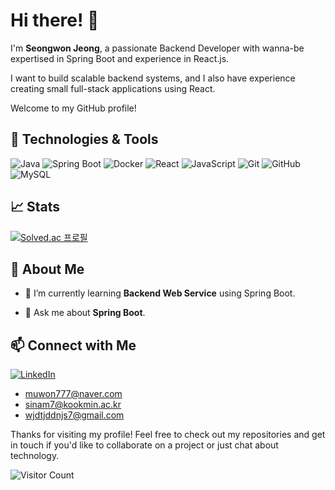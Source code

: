 # Hi there! 👋

I'm **Seongwon Jeong**, a passionate Backend Developer with wanna-be expertised in Spring Boot and experience in React.js. 

I want to build scalable backend systems, and I also have experience creating small full-stack applications using React.

Welcome to my GitHub profile!

## 🔧 Technologies & Tools

![Java](https://img.shields.io/badge/-Java-007396?style=flat&logo=java&logoColor=white)
![Spring Boot](https://img.shields.io/badge/-Spring%20Boot-6DB33F?style=flat&logo=spring-boot&logoColor=white)
![Docker](https://img.shields.io/badge/-Docker-2496ED?style=flat&logo=docker&logoColor=white)
![React](https://img.shields.io/badge/-React-61DAFB?style=flat&logo=react&logoColor=black)
![JavaScript](https://img.shields.io/badge/-JavaScript-F7DF1E?style=flat&logo=javascript&logoColor=black)
![Git](https://img.shields.io/badge/-Git-F05032?style=flat&logo=git&logoColor=white)
![GitHub](https://img.shields.io/badge/-GitHub-181717?style=flat&logo=github&logoColor=white)
![MySQL](https://img.shields.io/badge/-MySQL-4479A1?style=flat&logo=mysql&logoColor=white)

## 📈 Stats

<!-- ![Your GitHub stats](https://github-readme-stats.vercel.app/api?username=yourusername&show_icons=true&hide_border=true&theme=radical) -->
[![Solved.ac 프로필](http://mazassumnida.wtf/api/v2/generate_badge?boj=sinam7)](https://solved.ac/sinam7) 


## 🚀 About Me

<!-- - 🔭 I’m currently working on **microservices architecture** using Spring Boot. -->
- 🌱 I’m currently learning **Backend Web Service** using Spring Boot.
<!-- - 👯 I’m looking to collaborate on **open-source Spring Boot projects**. -->
- 💬 Ask me about **Spring Boot<!-- , Hibernate, REST APIs, and Docker-->**.

<!-- ## 📚 Latest Blog Posts -->

<!-- BLOG-POST-LIST:START -->
<!-- - [How to Create RESTful APIs with Spring Boot](https://yourblog.com/how-to-create-restful-apis-with-spring-boot) -->
<!-- - [Understanding Microservices Architecture](https://yourblog.com/understanding-microservices-architecture) -->
<!-- - [Integrating React with Spring Boot](https://yourblog.com/integrating-react-with-spring-boot) -->
<!-- BLOG-POST-LIST:END -->

## 📫 Connect with Me

[![LinkedIn](https://img.shields.io/badge/-LinkedIn-0077B5?style=flat&logo=linkedin&logoColor=white)](https://www.linkedin.com/in/seongwon-jeong-b0350830b/)
  - [muwon777@naver.com](mailto:muwon777@naver.com)
  - [sinam7@kookmin.ac.kr](mailto:sinam7@kookmin.ac.kr)
  - [wjdtjddnjs7@gmail.com](mailto:wjdtjddnjs7@gmail.com)

<!-- ## 💼 Professional Experience -->

<!-- ### Backend Developer at [Your Company](https://yourcompany.com) -->
<!-- *March 2020 - Present* -->

<!-- - Developed and maintained scalable backend services using Spring Boot. -->
<!-- - Implemented RESTful APIs for various microservices. -->
<!-- - Worked with Hibernate for efficient database interaction. -->
<!-- - Used Docker and Kubernetes for containerization and orchestration of applications. -->
<!-- - Collaborated with frontend developers to integrate REST APIs with React.js. -->

<!-- ## 📜 Certifications -->

<!-- - **Spring Professional Certification** - Pivotal -->
<!-- - **Oracle Certified Professional, Java SE 11 Developer** - Oracle -->

Thanks for visiting my profile! Feel free to check out my repositories and get in touch if you'd like to collaborate on a project or just chat about technology.

![Visitor Count](https://komarev.com/ghpvc/?username=yourusername&color=brightgreen)

<!---
sinam7/sinam7 is a ✨ special ✨ repository because its `README.md` (this file) appears on your GitHub profile.
You can click the Preview link to take a look at your changes.
--->
